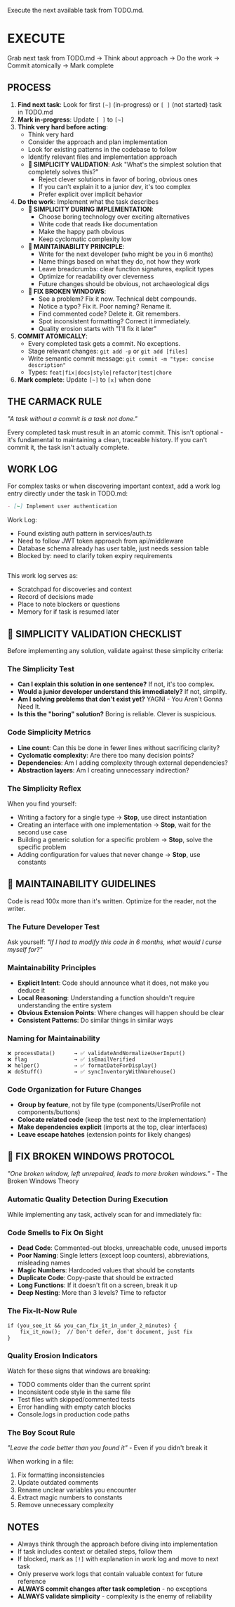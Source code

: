 Execute the next available task from TODO.md.

# EXECUTE

Grab next task from TODO.md → Think about approach → Do the work → Commit atomically → Mark complete

## PROCESS

1. **Find next task**: Look for first `[~]` (in-progress) or `[ ]` (not started) task in TODO.md
2. **Mark in-progress**: Update `[ ]` to `[~]`
3. **Think very hard before acting**:
   - Think very hard
   - Consider the approach and plan implementation
   - Look for existing patterns in the codebase to follow
   - Identify relevant files and implementation approach
   - **🎯 SIMPLICITY VALIDATION**: Ask "What's the simplest solution that completely solves this?"
     - Reject clever solutions in favor of boring, obvious ones
     - If you can't explain it to a junior dev, it's too complex
     - Prefer explicit over implicit behavior
4. **Do the work**: Implement what the task describes
   - **🎯 SIMPLICITY DURING IMPLEMENTATION**:
     - Choose boring technology over exciting alternatives
     - Write code that reads like documentation
     - Make the happy path obvious
     - Keep cyclomatic complexity low
   - **🎯 MAINTAINABILITY PRINCIPLE**:
     - Write for the next developer (who might be you in 6 months)
     - Name things based on what they do, not how they work
     - Leave breadcrumbs: clear function signatures, explicit types
     - Optimize for readability over cleverness
     - Future changes should be obvious, not archaeological digs
   - **🎯 FIX BROKEN WINDOWS**:
     - See a problem? Fix it now. Technical debt compounds.
     - Notice a typo? Fix it. Poor naming? Rename it.
     - Find commented code? Delete it. Git remembers.
     - Spot inconsistent formatting? Correct it immediately.
     - Quality erosion starts with "I'll fix it later"
5. **COMMIT ATOMICALLY**:
   - Every completed task gets a commit. No exceptions.
   - Stage relevant changes: `git add -p` or `git add [files]`
   - Write semantic commit message: `git commit -m "type: concise description"`
   - Types: `feat|fix|docs|style|refactor|test|chore`
6. **Mark complete**: Update `[~]` to `[x]` when done

## THE CARMACK RULE

*"A task without a commit is a task not done."*

Every completed task must result in an atomic commit. This isn't optional - it's fundamental to maintaining a clean, traceable history. If you can't commit it, the task isn't actually complete.

## WORK LOG

For complex tasks or when discovering important context, add a work log entry directly under the task in TODO.md:

```markdown
- [~] Implement user authentication
  ```
  Work Log:
  - Found existing auth pattern in services/auth.ts
  - Need to follow JWT token approach from api/middleware
  - Database schema already has user table, just needs session table
  - Blocked by: need to clarify token expiry requirements
  ```
```

This work log serves as:
- Scratchpad for discoveries and context
- Record of decisions made
- Place to note blockers or questions
- Memory for if task is resumed later


## 🎯 SIMPLICITY VALIDATION CHECKLIST

Before implementing any solution, validate against these simplicity criteria:

### The Simplicity Test
- **Can I explain this solution in one sentence?** If not, it's too complex.
- **Would a junior developer understand this immediately?** If not, simplify.
- **Am I solving problems that don't exist yet?** YAGNI - You Aren't Gonna Need It.
- **Is this the "boring" solution?** Boring is reliable. Clever is suspicious.

### Code Simplicity Metrics
- **Line count**: Can this be done in fewer lines without sacrificing clarity?
- **Cyclomatic complexity**: Are there too many decision points?
- **Dependencies**: Am I adding complexity through external dependencies?
- **Abstraction layers**: Am I creating unnecessary indirection?

### The Simplicity Reflex
When you find yourself:
- Writing a factory for a single type → **Stop**, use direct instantiation
- Creating an interface with one implementation → **Stop**, wait for the second use case
- Building a generic solution for a specific problem → **Stop**, solve the specific problem
- Adding configuration for values that never change → **Stop**, use constants

## 🎯 MAINTAINABILITY GUIDELINES

Code is read 100x more than it's written. Optimize for the reader, not the writer.

### The Future Developer Test
Ask yourself: *"If I had to modify this code in 6 months, what would I curse myself for?"*

### Maintainability Principles
- **Explicit Intent**: Code should announce what it does, not make you deduce it
- **Local Reasoning**: Understanding a function shouldn't require understanding the entire system
- **Obvious Extension Points**: Where changes will happen should be clear
- **Consistent Patterns**: Do similar things in similar ways

### Naming for Maintainability
```
❌ processData()      → ✅ validateAndNormalizeUserInput()
❌ flag               → ✅ isEmailVerified
❌ helper()           → ✅ formatDateForDisplay()
❌ doStuff()          → ✅ syncInventoryWithWarehouse()
```

### Code Organization for Future Changes
- **Group by feature**, not by file type (components/UserProfile not components/buttons)
- **Colocate related code** (keep the test next to the implementation)
- **Make dependencies explicit** (imports at the top, clear interfaces)
- **Leave escape hatches** (extension points for likely changes)

## 🎯 FIX BROKEN WINDOWS PROTOCOL

*"One broken window, left unrepaired, leads to more broken windows."* - The Broken Windows Theory

### Automatic Quality Detection During Execution
While implementing any task, actively scan for and immediately fix:

### Code Smells to Fix On Sight
- **Dead Code**: Commented-out blocks, unreachable code, unused imports
- **Poor Naming**: Single letters (except loop counters), abbreviations, misleading names
- **Magic Numbers**: Hardcoded values that should be constants
- **Duplicate Code**: Copy-paste that should be extracted
- **Long Functions**: If it doesn't fit on a screen, break it up
- **Deep Nesting**: More than 3 levels? Time to refactor

### The Fix-It-Now Rule
```
if (you_see_it && you_can_fix_it_in_under_2_minutes) {
    fix_it_now();  // Don't defer, don't document, just fix
}
```

### Quality Erosion Indicators
Watch for these signs that windows are breaking:
- TODO comments older than the current sprint
- Inconsistent code style in the same file
- Test files with skipped/commented tests
- Error handling with empty catch blocks
- Console.logs in production code paths

### The Boy Scout Rule
*"Leave the code better than you found it"* - Even if you didn't break it

When working in a file:
1. Fix formatting inconsistencies
2. Update outdated comments
3. Rename unclear variables you encounter
4. Extract magic numbers to constants
5. Remove unnecessary complexity

## NOTES

- Always think through the approach before diving into implementation
- If task includes context or detailed steps, follow them
- If blocked, mark as `[!]` with explanation in work log and move to next task
- Only preserve work logs that contain valuable context for future reference
- **ALWAYS commit changes after task completion** - no exceptions
- **ALWAYS validate simplicity** - complexity is the enemy of reliability
